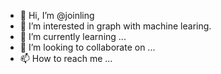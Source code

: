 - 👋 Hi, I’m @joinling
- 👀 I’m interested in graph with machine learing.
- 🌱 I’m currently learning ...
- 💞️ I’m looking to collaborate on ...
- 📫 How to reach me ...

<!---
joinling/joinling is a ✨ special ✨ repository because its `README.md` (this file) appears on your GitHub profile.
You can click the Preview link to take a look at your changes.
--->
